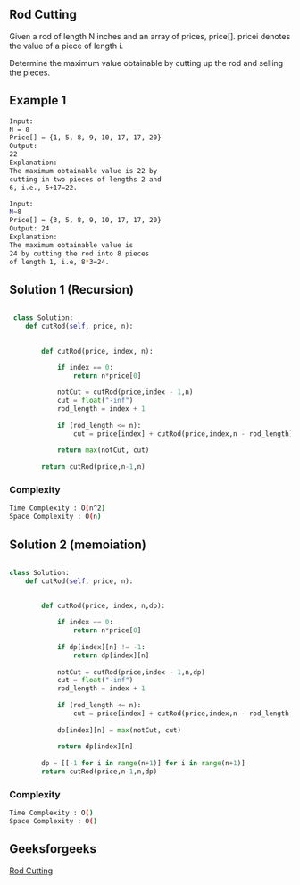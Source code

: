 ## Rod Cutting
Given a rod of length N inches and an array of prices, price[]. pricei denotes the value of a piece of length i. 

Determine the maximum value obtainable by cutting up the rod and selling the pieces.

## Example 1


```bash
Input:
N = 8
Price[] = {1, 5, 8, 9, 10, 17, 17, 20}
Output:
22
Explanation:
The maximum obtainable value is 22 by
cutting in two pieces of lengths 2 and 
6, i.e., 5+17=22.

Input:
N=8
Price[] = {3, 5, 8, 9, 10, 17, 17, 20}
Output: 24
Explanation: 
The maximum obtainable value is 
24 by cutting the rod into 8 pieces 
of length 1, i.e, 8*3=24. 

```

## Solution 1 (Recursion)

```Python

 class Solution:
    def cutRod(self, price, n):
        
        
        def cutRod(price, index, n):

            if index == 0:
                return n*price[0]
           
            notCut = cutRod(price,index - 1,n)
            cut = float("-inf")
            rod_length = index + 1
         
            if (rod_length <= n):
                cut = price[index] + cutRod(price,index,n - rod_length)
           
            return max(notCut, cut)
 
        return cutRod(price,n-1,n)

```
### Complexity
 
```bash
Time Complexity : O(n^2)
Space Complexity : O(n)
```

## Solution 2 (memoiation)

```Python

class Solution:
    def cutRod(self, price, n):
        
        
        def cutRod(price, index, n,dp):

            if index == 0:
                return n*price[0]
                
            if dp[index][n] != -1:
                return dp[index][n]
           
            notCut = cutRod(price,index - 1,n,dp)
            cut = float("-inf")
            rod_length = index + 1
         
            if (rod_length <= n):
                cut = price[index] + cutRod(price,index,n - rod_length,dp)
           
            dp[index][n] = max(notCut, cut)
            
            return dp[index][n]
        
        dp = [[-1 for i in range(n+1)] for i in range(n+1)]
        return cutRod(price,n-1,n,dp)
```
### Complexity
 
```bash
Time Complexity : O()
Space Complexity : O()
```

## Geeksforgeeks
[Rod Cutting](https://practice.geeksforgeeks.org/problems/rod-cutting0840/1?page=1&difficulty[]=1&status[]=unsolved&category[]=Arrays&category[]=Recursion&category[]=Backtracking&sortBy=submissions)
